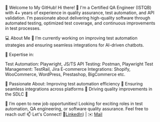 🚀 Welcome to My GitHub!
Hi there! 👋 I'm a Certified QA Engineer (ISTQB) with 4+ years of experience in quality assurance, test automation, and API validation. I’m passionate about delivering high-quality software through automated testing, optimized test coverage, and continuous improvements in test processes.

💻 About Me
🔭 I’m currently working on improving test automation strategies and ensuring seamless integrations for AI-driven chatbots.

🔹 Expertise in:

Test Automation: Playwright, JS/TS
API Testing: Postman, Playwright
Test Management: TestRail, Jira
E-commerce Integrations: Shopify, WooCommerce, WordPress, Prestashop, BigCommerce etc.

🔹 Passionate About:
Improving test automation efficiency 🔄
Ensuring seamless integrations across platforms 🔗
Driving quality improvements in the SDLC 🚀


🚀 I’m open to new job opportunities! Looking for exciting roles in test automation, QA engineering, or software quality assurance. Feel free to reach out!
📫 Let's Connect!
🔗[LinkedIn](https://www.linkedin.com/in/emilia-konstankiewicz/)) | ✉️ [Mail](mailto:ekonstankiewicz@gmail.com)
